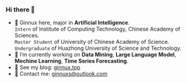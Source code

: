 ### Hi there 👋
- 💬 Ginnux here, major in **Artificial Intelligence**.
  <br>`Intern` of Institute of Computing Technology, Chinese Academy of Sciences.
  <br>`Master Student` of University of Chinese Academy of Science.
  <br>`Undergraduate` of Huazhong University of Science and Technology.
- 🔭 I’m currently working on **Data Mining**, **Large Language Model**, **Mechine Learning**, **Time Series Forecasting**.
- 🌱 See my blog: [ginnux.top](https://ginnux.top)
- 📮 Contact me: ginnuxs@outlook.com

<!--
**ginnux/ginnux** is a ✨ _special_ ✨ repository because its `README.md` (this file) appears on your GitHub profile.

Here are some ideas to get you started:

- 🔭 I’m currently working on ...
- 🌱 I’m currently learning ...
- 👯 I’m looking to collaborate on ...
- 🤔 I’m looking for help with ...
- 💬 Ask me about ...
- 📫 How to reach me: ...
- 😄 Pronouns: ...
- ⚡ Fun fact: ...
-->
